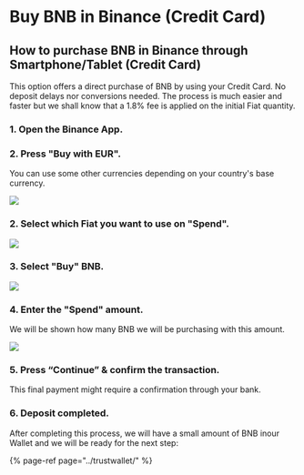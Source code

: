 # Buy BNB in Binance \(Credit Card\)

## How to purchase BNB in Binance through Smartphone/Tablet \(Credit Card\)

This option offers a direct purchase of BNB by using your Credit Card. No deposit delays nor conversions needed. The process is much easier and faster but we shall know that a 1.8% fee is applied on the initial Fiat quantity.

### 1. Open the Binance App.

### 2. Press "Buy with EUR".

You can use some other currencies depending on your country's base currency.



![](../../../../.gitbook/assets/1615028657935%20%282%29%20%282%29%20%282%29%20%282%29%20%282%29%20%282%29.jpg)

### 

### 2. Select which Fiat you want to use on "Spend".



![](../../../../.gitbook/assets/1615028657928.jpg)





### 3. Select "Buy" BNB.



![](../../../../.gitbook/assets/1615028657920.jpg)



### 4. Enter the "Spend" amount.

We will be shown how many BNB we will be purchasing with this amount.



![](../../../../.gitbook/assets/1615028657912.jpg)



### 5. Press “Continue” & confirm the transaction.

This final payment might require a confirmation through your bank.

### 6. Deposit completed.

After completing this process, we will have a small amount of BNB in ​​our Wallet and we will be ready for the next step:

{% page-ref page="../trustwallet/" %}





